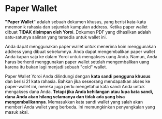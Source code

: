 # Paper Wallet

**"Paper Wallet"** adalah sebuah dokumen khusus, yang berisi kata-kata mnemonik rahasia dan sejumlah kumpulan address. Ketika paper wallet dibuat **TIDAK disimpan oleh Yoroi**. Dokumen PDF yang dihasilkan adalah satu-satunya salinan yang tersedia untuk wallet ini.

Anda dapat menggunakan paper wallet untuk menerima koin menggunakan address yang dibuat sebelumnya. Anda dapat mengembalikan paper wallet Anda kapan saja ke dalam Yoroi untuk mengakses uang Anda. Namun, Anda harus berhenti menggunakan paper wallet setelah mengembalikan uang karena itu bukan lagi menjadi sebuah "cold" wallet.

Paper Wallet Yoroi Anda dilindungi dengan **kata sandi pengguna khusus** dan berisi 21 kata rahasia. Bahkan jika seseorang mendapatkan akses ke paper-wallet ini, mereka juga perlu mengetahui kata sandi Anda untuk mengakses dana Anda. **Tetapi jika Anda kehilangan atau lupa kata sandi, dana Anda akan hilang selamanya dan tidak ada yang bisa mengembalikannya**. Memasukkan kata sandi wallet yang salah akan memberi Anda wallet yang berbeda. Ini memungkinkan penyangkalan yang masuk akal.